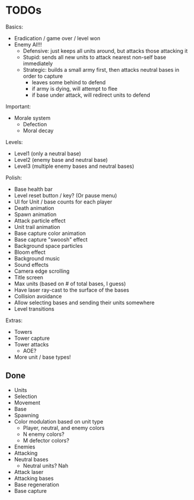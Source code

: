 # TODOs

Basics:
- Eradication / game over / level won
- Enemy AI!!!
  - Defensive: just keeps all units around, but attacks those attacking it
  - Stupid: sends all new units to attack nearest non-self base immediately
  - Strategic: builds a small army first, then attacks neutral bases in order to capture
      - leaves some behind to defend
      - if army is dying, will attempt to flee
      - if base under attack, will redirect units to defend

Important:
- Morale system
  - Defection
  - Moral decay

Levels:
- Level1 (only a neutral base)
- Level2 (enemy base and neutral base)
- Level3 (multiple enemy bases and neutral bases)

Polish:
- Base health bar
- Level reset button / key? (Or pause menu)
- UI for Unit / base counts for each player
- Death animation
- Spawn animation
- Attack particle effect
- Unit trail animation
- Base capture color animation
- Base capture "swoosh" effect
- Background space particles
- Bloom effect
- Background music
- Sound effects
- Camera edge scrolling
- Title screen
- Max units (based on # of total bases, I guess)
- Have laser ray-cast to the surface of the bases
- Collision avoidance
- Allow selecting bases and sending their units somewhere
- Level transitions

Extras:
- Towers
- Tower capture
- Tower attacks
  - AOE?
- More unit / base types!

## Done

- Units
- Selection
- Movement
- Base
- Spawning
- Color modulation based on unit type
  - Player, neutral, and enemy colors
  - N enemy colors?
  - M defector colors?
- Enemies
- Attacking
- Neutral bases
  - Neutral units? Nah
- Attack laser
- Attacking bases
- Base regeneration
- Base capture

